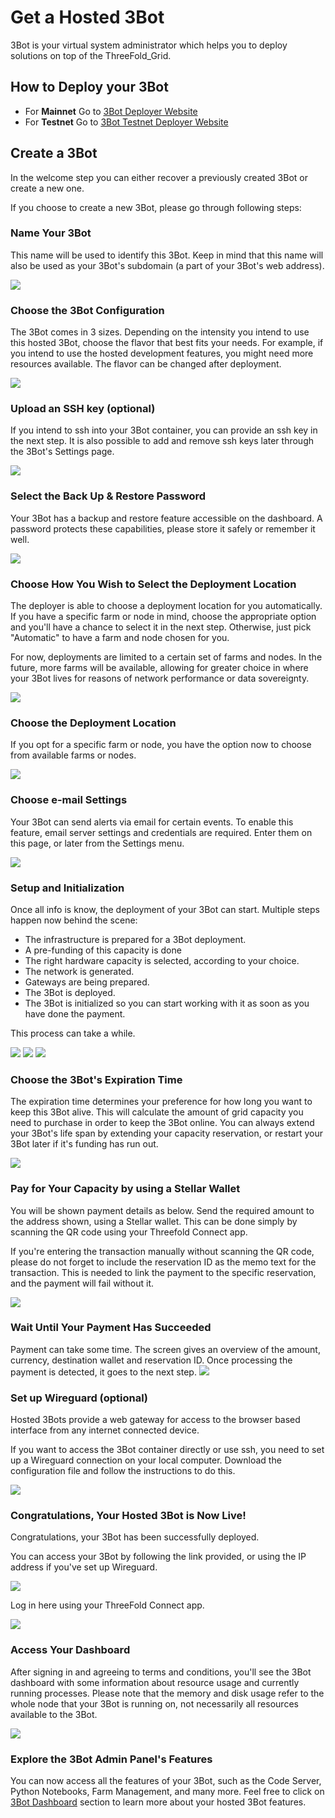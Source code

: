 # Get a Hosted 3Bot

3Bot is your virtual system administrator which helps you to deploy solutions on top of the ThreeFold_Grid.

## How to Deploy your 3Bot

- For **Mainnet** Go to [3Bot Deployer Website](https://deploy3bot.grid.tf)
- For **Testnet** Go to [3Bot Testnet Deployer Website](https://deploy3bot.testnet.grid.tf)

## Create a 3Bot

In the welcome step you can either recover a previously created 3Bot or create a new one.

If you choose to create a new 3Bot, please go through following steps:

### Name Your 3Bot

This name will be used to identify this 3Bot. Keep in mind that this name will also be used as your 3Bot's subdomain (a part of your 3Bot's web address).

![](img/threebot_1_getname.png)

### Choose the 3Bot Configuration

The 3Bot comes in 3 sizes. Depending on the intensity you intend to use this hosted 3Bot, choose the flavor that best fits your needs. For example, if you intend to use the hosted development features, you might need more resources available. The flavor can be changed after deployment.

![](img/threebot_1b_deployer_info.png)

### Upload an SSH key (optional)

If you intend to ssh into your 3Bot container, you can provide an ssh key in the next step. It is also possible to add and remove ssh keys later through the 3Bot's Settings page.

![](img/threebot_1c_ssh_key.png)

### Select the Back Up & Restore Password

Your 3Bot has a backup and restore feature accessible on the dashboard. A password protects these capabilities, please store it safely or remember it well.

![](img/threebot_1a_recovery_secret_key.png)

### Choose How You Wish to Select the Deployment Location

The deployer is able to choose a deployment location for you automatically. If you have a specific farm or node in mind, choose the appropriate option and you'll have a chance to select it in the next step. Otherwise, just pick "Automatic" to have a farm and node chosen for you.

For now, deployments are limited to a certain set of farms and nodes. In the future, more farms will be available, allowing for greater choice in where your 3Bot lives for reasons of network performance or data sovereignty.

![](img/threebot_1e_location_policy.png)

### Choose the Deployment Location

If you opt for a specific farm or node, you have the option now to choose from available farms or nodes.

![](img/threebot_1d_deploy_location.png)

### Choose e-mail Settings

Your 3Bot can send alerts via email for certain events. To enable this feature, email server settings and credentials are required. Enter them on this page, or later from the Settings menu.

![](img/threebot_1f_email_settings.png)

### Setup and Initialization

Once all info is know, the deployment of your 3Bot can start.
Multiple steps happen now behind the scene:

- The infrastructure is prepared for a 3Bot deployment.
- A pre-funding of this capacity is done
- The right hardware capacity is selected, according to your choice.
- The network is generated.
- Gateways are being prepared.
- The 3Bot is deployed.
- The 3Bot is initialized so you can start working with it as soon as you have done the payment.

This process can take a while.

![](img/threebot_6_3bot_setup.png)
![](img/threebot_7_3bot_deploy.png)
![](img/threebot_8_3bot_init.png)

### Choose the 3Bot's Expiration Time

The expiration time determines your preference for how long you want to keep this 3Bot alive. This will calculate the amount of grid capacity you need to purchase in order to keep the 3Bot online. You can always extend your 3Bot's life span by extending your capacity reservation, or restart your 3Bot later if it's funding has run out.

![](img/threebot_2_expiry.png)

### Pay for Your Capacity by using a Stellar Wallet

You will be shown payment details as below. Send the required amount to the address shown, using a Stellar wallet. This can be done simply by scanning the QR code using your Threefold Connect app.

If you're entering the transaction manually without scanning the QR code, please do not forget to include the reservation ID as the memo text for the transaction. This is needed to link the payment to the specific reservation, and the payment will fail without it.

![](img/threebot_4_payment.png)

### Wait Until Your Payment Has Succeeded

Payment can take some time. The screen gives an overview of the amount, currency, destination wallet and reservation ID. Once processing the payment is detected, it goes to the next step.
![](img/threebot_5_pay_process.png)

### Set up Wireguard (optional)

Hosted 3Bots provide a web gateway for access to the browser based interface from any internet connected device.

If you want to access the 3Bot container directly or use ssh, you need to set up a Wireguard connection on your local computer. Download the configuration file and follow the instructions to do this.

![](img/threebot_y_container_access.png)

### Congratulations, Your Hosted 3Bot is Now Live!

Congratulations, your 3Bot has been successfully deployed.

You can access your 3Bot by following the link provided, or using the IP address if you've set up Wireguard.

![](img/threebot_z_success.png)

Log in here using your ThreeFold Connect app.

![](img/threebot_zz_url.png)

### Access Your Dashboard

After signing in and agreeing to terms and conditions, you'll see the 3Bot dashboard with some information about resource usage and currently running processes. Please note that the memory and disk usage refer to the whole node that your 3Bot is running on, not necessarily all resources available to the 3Bot.

![](img/threebot_admin_dashboard.png)

### Explore the 3Bot Admin Panel's Features

You can now access all the features of your 3Bot, such as the Code Server, Python Notebooks, Farm Management, and many more. Feel free to click on [3Bot Dashboard](3bot_admin) section to learn more about your hosted 3Bot features.
